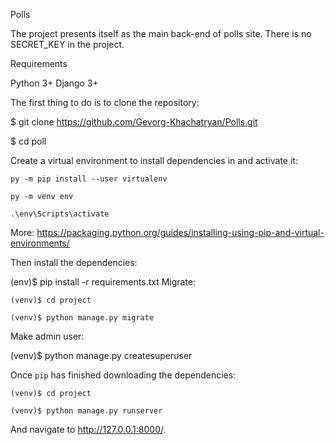 Polls

The project presents itself as the main back-end of polls site. There is no SECRET_KEY in the project.

Requirements

Python 3+
Django 3+

The first thing to do is to clone the repository:

$ git clone https://github.com/Gevorg-Khachatryan/Polls.git

$ cd poll

Create a virtual environment to install dependencies in and activate it:

`py -m pip install --user virtualenv`

`py -m venv env`

`.\env\Scripts\activate`

More: https://packaging.python.org/guides/installing-using-pip-and-virtual-environments/


Then install the dependencies:

(env)$ pip install -r requirements.txt
Migrate:

`(venv)$ cd project`

`(venv)$ python manage.py migrate`

Make admin user:

(venv)$ python manage.py createsuperuser

Once `pip` has finished downloading the dependencies:

`(venv)$ cd project`

`(venv)$ python manage.py runserver`

And navigate to http://127.0.0.1:8000/.